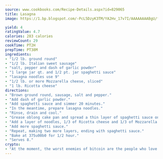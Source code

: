 ```yaml
---
source: www.cookbooks.com/Recipe-Details.aspx?id=829065
title: Lasagna
image: https://1.bp.blogspot.com/-PcL5DzyK3TM/YA2Hv_17v7I/AAAAAAAABgU/fyHeesSth_IZW9mL5lk6GxJO8cW8ksrGACLcBGAsYHQ/s320/12.png

yield: 4
ratingValue: 4.7
calories: 283 calories
reviewCount: 29
cookTime: PT2H
prepTime: PT38M
ingredients:
- "1/2 lb. ground round"
- "1/2 lb. Italian sweet sausage"
- "salt, pepper and dash of garlic powder"
- "1 large jar qt. and 1/2 pt. jar spaghetti sauce"
- "lasagna noodles use 9"
- "1/2 lb. or more Mozzarella cheese, sliced"
- "1 lb. Ricotta cheese"
directions:
- "Brown ground round, sausage, salt and pepper."
- "Add dash of garlic powder."
- "Add spaghetti sauce and simmer 20 minutes."
- "In the meantime, prepare lasagna noodles."
- "Rinse, drain and cool."
- "Grease oblong cake pan and spread a thin layer of spaghetti sauce on bottom."
- "Add a layer of noodles, 1/3 of Ricotta cheese and 1/3 of Mozzarella cheese."
- "Add more spaghetti sauce."
- "Repeat, making two more layers, ending with spaghetti sauce."
- "Bake at 375u00b0 for 1/2 hour."
- "Serves 8."
crypto:
- "At the moment, the worst enemies of bitcoin are the people who love bitcoin."
---
```


